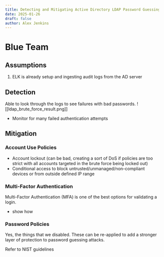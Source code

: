 ```yaml
---
title: Detecting and Mitigating Active Directory LDAP Password Guessing Attacks with Elastic Stack
date: 2025-01-26
draft: false
author: Alex Jenkins
---
```

# Blue Team
## Assumptions
1. ELK is already setup and ingesting audit logs from the AD server

## Detection
Able to look through the logs to see failures with bad passwords.
![[ldap_brute_force_result.png]]

- Monitor for many failed authentication attempts

## Mitigation
### Account Use Policies
- Account lockout (can be bad, creating a sort of DoS if policies are too strict with all accounts targeted in the brute force being locked out)
- Conditional access to block untrusted/unmanaged/non-compliant devices or from outside defined IP range

### Multi-Factor Authentication
Multi-Factor Authentication (MFA) is one of the best options for validating a login. 
- show how

### Password Policies
Yes, the things that we disabled. These can be re-applied to add a stronger layer of protection to password guessing attacks.

Refer to NIST guidelines
